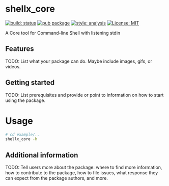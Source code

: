 <!-- This file uses generated code. Visit https://pub.dev/packages/readme_helper for usage information. -->
# shellx_core

[![build: status][actions_badge]][actions_link] [![pub package][pub_badge]][pub_link]
[![style: analysis][analysis_badge]][analysis_link]
[![License: MIT][license_badge]][license_link]

A Core tool for Command-line Shell with listening stdin

[actions_badge]: https://github.com/huang12zheng/shellx_core/actions/workflows/main.yaml/badge.svg
[actions_link]: https://github.com/huang12zheng/shellx_core/actions/workflows/main.yaml
[pub_badge]:https://img.shields.io/pub/v/shellx_core.svg
[pub_link]:https://pub.dartlang.org/packages/shellx_core
[license_badge]: https://img.shields.io/badge/license-MIT-blue.svg
[license_link]: https://opensource.org/licenses/MIT
[analysis_badge]: https://img.shields.io/badge/style-romantic__analysis-purple
[analysis_link]: https://github.com/RomanticEra/romantic_analysis

## Features

TODO: List what your package can do. Maybe include images, gifs, or videos.

## Getting started

TODO: List prerequisites and provide or point to information on how to
start using the package.

<!-- #include example/README.md -->
# Usage
``` sh
# cd example/..
shellx_core -h
```
<!-- // end of #include -->

## Additional information

TODO: Tell users more about the package: where to find more information, how to 
contribute to the package, how to file issues, what response they can expect 
from the package authors, and more.

